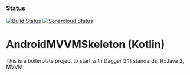### Status
[![Build Status](https://travis-ci.org/buddhasaikia/AndroidMVVMSkeletonProject.svg?branch=master)](https://travis-ci.org/buddhasaikia/AndroidMVVMSkeletonProject)
[![Sonarcloud Status](https://sonarcloud.io/api/project_badges/measure?project=com.lapots.breed.judge:judge-rule-engine&metric=alert_status)](https://sonarcloud.io/dashboard?id=com.lapots.breed.judge:judge-rule-engine)

# AndroidMVVMSkeleton (Kotlin)
This is a boilerplate project to start with Dagger 2.11 standards, RxJava 2, MVVM
